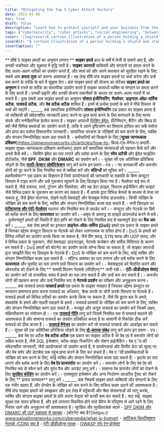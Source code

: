 ```yaml
---
title: "Mitigating the Top 5 Cyber Attack Vectors"
date: 2023-03-06
toc: true
draft: false
description: "Learn how to protect yourself and your business from the most common cyber attack vectors, including social engineering, malware, denial-of-service attacks, password attacks, and web application attacks."
tags: ["cybersecurity", "cyber attacks", "social engineering", "malware", "denial-of-service", "password attacks", "web application attacks", "security awareness", "spam filters", "multi-factor authentication", "antivirus software", "firewalls", "botnets", "CDNs", "anti-DDoS services", "network performance", "vulnerabilities", "protection", "risk mitigation", "information security"]
cover: "/img/cover/A_cartoon_illustration_of_a_person_holding_a_shield.png"
coverAlt: "A cartoon illustration of a person holding a shield and standing in front of a computer with various attack vectors coming towards them."
coverCaption: ""
---
```


  ** शीर्ष 5 साइबर हमलों का अनुमान लगाना ** **साइबर हमले** हाल के वर्षों में तेजी से सामने आए हैं, और उनकी चक्रीयता और सूक्ष्मता में वृद्धि जारी है। **साइबर अपराधी** व्यक्तियों और संगठनों पर हमला करने के लिए अलग-अलग तरीकों का उपयोग करते हैं, और स्वयं को और अपने व्यवसाय को सुरक्षित रखने के लिए सबसे आम **हमला लुक** को बताना आवश्यक है। यह लेख शीर्ष पांच साइबर हमलों पर चर्चा करेगा और उन्हें कम करने के तरीके के बारे में सुझाव देगा। ## साइबर हमले की योजना का परिचय **साइबर हमले का अनुमान** वे रास्ते या तरीके का वास्तविक उपयोग करते हैं साइबर अपराधी व्यक्ति या संगठन पर हमला करने के लिए करते हैं। उनकी प्रकृति और उनकी योजना तकनीकों के आधार पर अलग-अलग नज़रों में जा सकते हैं। कुछ सबसे आम साइबर हमलों का अनुमान **सोशल इंजीनियरिंग**, **मैलवेयर**, **डाइनाल-ऑफ़-सर्विस अटैक**, **पासवर्ड अटैक**, और **वेब अटैक अटैक** शामिल हैं। इनमें से प्रत्येक प्रभावों के बारे में नीचे विस्तार से चर्चा की जाएगी। ______ ## सामाजिक इंजीनियरिंग **सोशल इंजीनियरिंग** एक प्रकार का साइबर हमला है जो व्यक्तियों की संवेदनशील जानकारी प्रकट करने या कुछ कार्य करने के लिए बरगलाने के लिए मानव संपर्क और मनोवैज्ञानिक हेरफेर करता है। साइबर अपराधी [फिशिंग ईमेल](https://simeononsecurity.ch/articles/how-to-identify-phishing/), प्रीटेक्स्टिंग, बैटिंग और क्विड प्रो क्वो जैसे विभिन्न हथकंडों का उपयोग करते हैं, ताकि वे अपने दृष्टिकोण का विश्वास हासिल कर सकें पर्याप्त और प्राप्त कर पर्याप्त विश्वसनीय जानकारी। सामाजिक संरचना के जोखिमों को कम करने के लिए, व्यक्ति और संगठन निम्नलिखित कदम उठा सकते हैं: - कर्मचारियों को सिखाने के लिए [**सुरक्षा जागरूकता प्रशिक्षण**](https://simeononsecurity.ch/articles/how-to- बिल्ड-एंड-मैनेज-ए-प्रभावी-साइबर सुरक्षा-जागरूकता-प्रशिक्षण-कार्यक्रम/) प्रदान करें सामाजिक संरचनाओं की पहचान कैसे करें और उनसे कैसे बचें। - फिशिंग ईमेल का पता लगाने और ब्लॉक करने के लिए **स्पैम अटैची** और ईमेल फाइलिंग प्रोटोकॉल, जैसे **SPF**, **DKIM** और **DMARC** का उपयोग करें। - सुरक्षा की एक अतिरिक्त प्रतिक्रिया जोड़ने के लिए [**मल्टी-फैक्टर ऑथेंटिकेशन**](https://simeononsecurity.ch/articles/what-are-the-different-kinds-of-factors-in-mfa/) लागू करें प्रारंभ इन प्रमाण - पत्र। - नए कामकाजी और कमजोर लोगों को दूर करने के लिए नियमित रूप से समीक्षा करें और **संदिग्धों** को सूचित करें। ______ ##मैलवेयर** एक प्रकार का विज्ञापन है जिसे उपयोगकर्ता की जानकारी या सहमति के बिना कंप्यूटर सिस्टम में टाइप करने और उसे नुकसान पहुंचाने के लिए डिज़ाइन किया गया है। मैलवेयर कई रूप ले सकते हैं, जैसे वायरस, वर्म्स, ट्रोजन और रैंसमवेयर, और यह डेटा फ़ाइल, सिस्टम हाईजैकिंग और फ़ाइल जैसे विभिन्न प्रकार के नुकसान का कारण बन सकता है। मैं आपके द्वारा विभिन्न चैनलों के माध्यम से भेजा जा सकता हूं, जैसे ईमेल संलग्नक, देखने वाली वेबसाइटें और फेसबुक पेजेस डाउनलोड। किसी जोखिम के जोखिम को कम करने के लिए, व्यक्ति और संगठन निम्नलिखित कदम उठा सकते हैं: - सभी डिवाइस पर [**एंटीवायरस और एंटी-मैलवेयर**](https://simeonsecurity.ch/recommendations/anti-virus) यादगार और नियमित रूप से अपडेट करें। - कंप्यूटर और नेटवर्क पर छिपे को ब्लॉक करने के लिए **फायरवाल** का उपयोग करें। -अमृत से अवरुद्ध या फ़ाइलें डाउनलोड करने से बचें। - दुर्भावनापूर्ण हमलों की स्थिति में डेटा हानि को रोकने के लिए नियमित रूप से महत्वपूर्ण डेटा का **बैक अप** करें। ______ ## सेवा हमलों का इनकार **डाइनेल-ऑफ़-सर्विस (DoS)** हमले एक प्रकार के साइबर हमले हैं जिनका उद्देश्य कंप्यूटर सिस्टम या नेटवर्क को लेकर धारणात्मक या ग्रसित होना है। DoS के हमलों को विभिन्न तरीकों का उपयोग करके किया जा सकता है, जैसे पिंग फ़्लड, SYN फ़्लड और UDP फ़्लड, और वे विभिन्न प्रकार के नुकसान, जैसे वेबसाइट डाउनटाइम, नेटवर्क कंजेशन और सर्विस मिसिंगता के कारण बन सकते हैं। DoS हमलों को बॉटनेट का उपयोग करके लॉन्च किया जा सकता है, जो साइबर अपराधी द्वारा समझौते किए गए डिवाइस के नेटवर्क हैं। DoS के जोखिम को कम करने के लिए, कोई व्यक्ति और संगठन निम्नलिखित कदम उठा सकते हैं: - संदिग्ध आशंका का पता लगाना और उसे ब्लॉक करने के लिए **फायरवाल** और घुसपैठ का पता लगाने वाले सिस्टम का उपयोग करें। - वेबसाइट्स को वितरित करने और ओवरलोड को रोकने के लिए ** सामग्री वितरण नेटवर्क (सीडीएन)** जारी रखें। - **एंटी-डीडीओएस सेवाएं** का उपयोग करें जो वास्तविक समय में हमले का पता लगा सकते हैं और उन्हें कम कर सकते हैं। - कमजोर लोगों की पहचान करना और उन्हें नियमित रूप से **नेटवर्क प्रदर्शन** का परीक्षण और अनुकूलन करना। ______ ## पासवर्ड हमला **पासवर्ड हमले** एक प्रकार के साइबर व्यवहार हैं जिसका उद्देश्य कंप्यूटर पर सत्यापन प्रमाणपत्र प्राप्त करना पासवर्ड का अधिकार, क्रैक करके या चोरी करके सिस्टम या नेटवर्क है। पासवर्ड हमलों को विभिन्न तरीकों का उपयोग करके किया जा सकता है, जैसे कि ब्रुटल बल के हमले, शब्दकोश के हमले और मछली पकड़ने के हमले। पासवर्ड प्रस्तावों के जोखिम को कम करने के लिए, व्यक्ति और संगठन निम्नलिखित चरण उठा सकते हैं: - मजबूत और अनूठा पासवर्ड का उपयोग करें जिसमें अक्षर, संक्षिप्तीकरण का संयोजन हो। - एक [**पासवर्ड नीति**](https://simeononsecurity.ch/articles/the-importance-of-password-security-and-best-practices/) लागू करें जिसमें नियमित रूप से पासवर्ड बदलने की आवश्यकता है और सामान्य पासवर्ड का उपयोग प्रतिबंधित करता है या आसानी से रिकॉर्डर ठीक करें पासवर्ड को ठीक करता है। - [**पासवर्ड मैनेजर**](https://simeononsecurity.ch/articles/bitwarden-and-keepassxc-vs-the-rest/) का उपयोग करें जो पासवर्ड पासवर्ड और आर्काइव कर सकते हैं। - सुरक्षा की एक अतिरिक्त प्रतिक्रिया जोड़ने के लिए [**दो-कारक संबंध**](https://simeononsecurity.ch/articles/what-are-the-different-kinds-of-factors-in-mfa/) लागू करें प्रारंभ इन प्रमाण - पत्र। ______ ## वेब एप अटैक **वेब अटैक अटैक** एक प्रकार का साइबर अटैक है जो वेब एप में कमजोर लोगों को लक्षित करता है, जैसे SQL इंजेक्शन, क्रॉस-साइट स्क्रिप्टिंग और सेशन हाईजैकिंग। वेब एेप की संवेदनशील जानकारी, जैसे उपयोगकर्ता जो उपयोग करते हैं, वे उपयोगकर्ता और वित्तीय डेटा को चुराए गए और वेब सर्वर और डेटाबेस तक पहुंच प्राप्त करने के लिए कर सकते हैं। वेब एेसी प्राथमिकताओं के जोखिम को कम करने के लिए, कोई व्यक्ति और संगठन निम्नलिखित कदम उठा सकते हैं: - झटके का पता लगाने और ब्लॉक करने के लिए **वेब ऐप फ़ायरवॉल** का उपयोग करें। - कमजोर लोगों के लिए वेब ऐप को नियमित रूप से स्कैन करें और तुरंत पैच और अपडेट लागू करें। - सामान्य वेब कमजोर लोगों को रोकने के लिए [**सुरक्षित कोडिंग**](https://simeononsecurity.ch/articles/secure-coding-standards-for-c-sharp/) का उपयोग करें। - एसक्यूएल इजेक्शन और अन्य निर्धारण-आधारित ट्रैक्ट को रोकने के लिए ** प्रत्यय सत्यापन** लागू करें। ______ ## निष्कर्ष साइबर हमले व्यक्तियों और संगठनों के लिए एक गंभीर खतरा हैं, और लेनदेन के जोखिम को कम करने के लिए सक्रिय कदम उठाने की आवश्यकता है। शीर्ष पांच साइबर हमलों को समझकर और इस लेख में सट्टेबाजी और श्रेष्ठ संभावनाओं को लागू करके, व्यक्ति और संगठन साइबर हमलों के प्रति अपना भेद्यता को काफी कम कर सकते हैं। याद रखें, साइबर सुरक्षा एक सतत प्रक्रिया है, और इसे लगातार विकसित होने वाले डैमेज के परिदृश्य से आगे रहने के लिए निरंतर रहने और अनुकूलन की आवश्यकता है। सुरक्षित और सुरक्षित!## संदर्भ - [SPF DKIM और DMARC की ISP सहायता से व्याख्या](https://netcorecloud.com/tutorials/spf-dkim-dmarc/) - [बॉटनेट क्या है?](https:// www.paloaltonetworks.com/cyberpedia/what-is-botnet) - [आर्टिकल डिस्ट्रीब्यूशन नेटवर्क (CDN) क्या है](https://www.cloudflare.com/learning/cdn/what-is-a-cdn/) - [एंटी-डीडीओएस सुरक्षा](https://www.cloudflare.com/ddos/) - [OWASP टॉप टेन प्रोजेक्ट](https://owasp.org/Top10/)